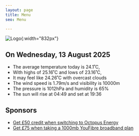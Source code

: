 ```yaml
---
layout: page
title: Menu
seo: Menu

---
```


![Logo](/images/logo.jpg){:width="832px"}

<!-- weather_marker starts -->
## On Wednesday, 13 August 2025

- The average temperature today is 24.1˚C,
- With highs of 25.16˚C and lows of 23.16˚C,
- It may feel like 24.26˚C with overcast clouds
- The wind speed is 1.79m/s and visibility is 10000m
- The pressure is 1012hPa and humidity is 65%
- The sun will rise at 04:49 and set at 19:36

<!-- weather_marker ends -->

## Sponsors

- [Get £50 credit when switching to Octopus Energy](https://bit.ly/3oD1nnS)
- [Get £75 when taking a 1000mb YouFibre broadband plan](https://aklam.io/91zWhU?)
